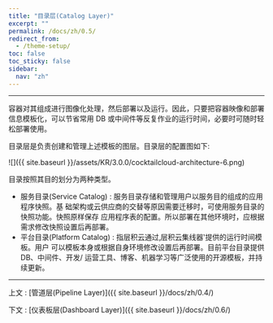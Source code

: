 ```yaml
---
title: "目录层(Catalog Layer)"
excerpt: ""
permalink: /docs/zh/0.5/
redirect_from:
  - /theme-setup/
toc: false
toc_sticky: false
sidebar:
  nav: "zh"
---
```


---
容器对其组成进行图像化处理，然后部署以及运行。因此，只要把容器映像和部署信息模板化，可以节省常用 DB 或中间件等反复作业的运行时间，必要时可随时轻松部署使用。

目录层是负责创建和管理上述模板的图层。目录层的配置图如下:

![]({{ site.baseurl }}/assets/KR/3.0.0/cocktailcloud-architecture-6.png)

目录按照其目的划分为两种类型。

* 服务目录(Service Catalog) : 服务目录存储和管理用户以服务目的组成的应用程序快照。基 础架构或云供应商的交替等原因需要迁移时，可使用服务目录的快照功能。快照原样保存 应用程序表的配置。所以部署在其他环境时，应根据需求修改快照设置后再部署。
* 平台目录(Platform Catalog) : 指层积云通过‚层积云集线器‛提供的运行时间模板。用户 可以模板本身或根据自身环境修改设置后再部署。目前平台目录提供 DB、中间件、开发/ 运营工具、博客、机器学习等广泛使用的开源模板，并持续更新。

---

上文 : [管道层(Pipeline Layer)]({{ site.baseurl }}/docs/zh/0.4/)

下文 : [仪表板层(Dashboard Layer)]({{ site.baseurl }}/docs/zh/0.6/)
